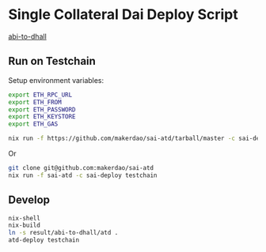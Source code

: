 # Single Collateral Dai Deploy Script

[abi-to-dhall](https://github.com/icetan/abi-to-dhall)

## Run on Testchain

Setup environment variables:

```sh
export ETH_RPC_URL
export ETH_FROM
export ETH_PASSWORD
export ETH_KEYSTORE
export ETH_GAS
```

```sh
nix run -f https://github.com/makerdao/sai-atd/tarball/master -c sai-deploy testchain
```

Or

```sh
git clone git@github.com:makerdao/sai-atd
nix run -f sai-atd -c sai-deploy testchain
```

## Develop

```sh
nix-shell
nix-build
ln -s result/abi-to-dhall/atd .
atd-deploy testchain
```
